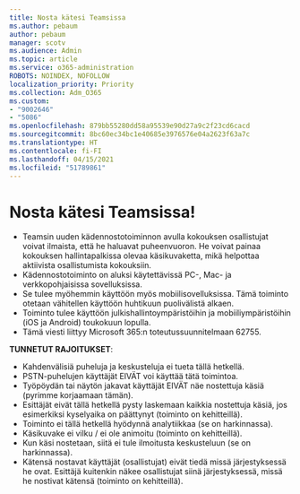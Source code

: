 ```yaml
---
title: Nosta kätesi Teamsissa
ms.author: pebaum
author: pebaum
manager: scotv
ms.audience: Admin
ms.topic: article
ms.service: o365-administration
ROBOTS: NOINDEX, NOFOLLOW
localization_priority: Priority
ms.collection: Adm_O365
ms.custom:
- "9002646"
- "5086"
ms.openlocfilehash: 879bb55280dd58a95539e90d27a9c2f23cd6cacd
ms.sourcegitcommit: 8bc60ec34bc1e40685e3976576e04a2623f63a7c
ms.translationtype: HT
ms.contentlocale: fi-FI
ms.lasthandoff: 04/15/2021
ms.locfileid: "51789861"
---
```

# <a name="raise-your-hand-in-teams"></a>Nosta kätesi Teamsissa!

- Teamsin uuden kädennostotoiminnon avulla kokouksen osallistujat voivat ilmaista, että he haluavat puheenvuoron. He voivat painaa kokouksen hallintapalkissa olevaa käsikuvaketta, mikä helpottaa aktiivista osallistumista kokouksiin.
- Kädennostotoiminto on aluksi käytettävissä PC-, Mac- ja verkkopohjaisissa sovelluksissa.
- Se tulee myöhemmin käyttöön myös mobiilisovelluksissa. Tämä toiminto otetaan vähitellen käyttöön huhtikuun puolivälistä alkaen.
- Toiminto tulee käyttöön julkishallintoympäristöihin ja mobiiliympäristöihin (iOS ja Android) toukokuun lopulla.
- Tämä viesti liittyy Microsoft 365:n toteutussuunnitelmaan 62755.

**TUNNETUT RAJOITUKSET**:

- Kahdenvälisiä puheluja ja keskusteluja ei tueta tällä hetkellä.
- PSTN-puhelujen käyttäjät EIVÄT voi käyttää tätä toimintoa.
- Työpöydän tai näytön jakavat käyttäjät EIVÄT näe nostettuja käsiä (pyrimme korjaamaan tämän).
- Esittäjät eivät tällä hetkellä pysty laskemaan kaikkia nostettuja käsiä, jos esimerkiksi kyselyaika on päättynyt (toiminto on kehitteillä).
- Toiminto ei tällä hetkellä hyödynnä analytiikkaa (se on harkinnassa).
- Käsikuvake ei vilku / ei ole animoitu (toiminto on kehitteillä).
- Kun käsi nostetaan, siitä ei tule ilmoitusta keskusteluun (se on harkinnassa).
- Kätensä nostavat käyttäjät (osallistujat) eivät tiedä missä järjestyksessä he ovat. Esittäjä kuitenkin näkee osallistujat siinä järjestyksessä, missä he nostivat kätensä (toiminto on kehitteillä).
